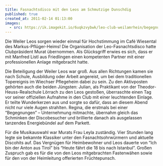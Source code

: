 ```yaml
---
title: Fasnachtsdisco mit den Leos am Schmutzige Dunschdig
published: true
created_at: 2011-02-14 01:13:00
images:
  - src: https://ik.imagekit.io/6uqkzvybwk/leo-club-weilamrhein/begegnungen/21-01.jpg
---
```


Die Weiler Leos sorgen wieder einmal für Hochstimmung im Café Wiesental des Markus-Pflüger-Heims! Die Organisation der Leo-Fasnachtsdisco hatte Clubpräsident Murat übernommen. Als Glücksgriff erwies es sich, dass er mit Manfred Listl aus Friedlingen einen kompetenten Partner mit einer professionellen Anlage mitgebracht hatte.

Die Beteiligung der Weiler Leos war groß. Aus allen Richtungen kamen sie nach Schule, Ausbildung oder Arbeit angereist, um bei dem traditionellen Topereignis im Wiechser Pflegeheim dabei zu sein. Zu den Aktivposten gehörten auch die beiden Jüngsten: Julian, als Praktikant von der Theodor-Heuss-Realschule Lörrach zu den Leos gestoßen, überraschte einen Tag vor seiner offiziellen Aufnahme in den Club mit einer leuchtenden Einlage. Er teilte Wunderkerzen aus und sorgte so dafür, dass an diesem Abend nicht nur viele Augen strahlten. Regina, die erstmals bei einer “Begegnungen” – Unternehmung mitmachte, übernahm gleich das Schminken der Discobesucher und brillierte danach als ausgelassen tanzendes Energiebündel auf dem Parkett.

Für die Musikauswahl war Murats Frau Leyla zuständig. Vier Stunden lang legte sie bekannte Klassiker unter den Fasnachtsohrwürmern und aktuelle Discohits auf. Das Vergnügen für Heimbewohner und Leos dauerte von “Ich bin der Anton aus Tirol” bis “Heute fährt die 18 bis nach Istanbul”.
Großen Zuspruch gab es für die von den Leos mitgebrachten Fastenwähen sowie für den von der Heimleitung offerierten Früchtepunsch.
